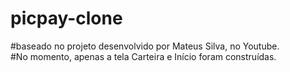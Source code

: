 # picpay-clone
#baseado no projeto desenvolvido por Mateus Silva, no Youtube.  
#No momento, apenas a tela Carteira e Início foram construídas.
